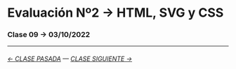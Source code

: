 # Evaluación Nº2 → HTML, SVG y CSS

### Clase 09 → 03/10/2022

- - - - - - - - - - - - -

###### [← CLASE PASADA](https://github.com/profesorfaco/dno075-2022-2/tree/main/clase-08) — [CLASE SIGUIENTE →](https://github.com/profesorfaco/dno075-2022-2/tree/main/clase-11) 

